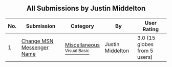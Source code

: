 ﻿<div align="center">

## All Submissions by Justin Middelton

</div>

No.  | Submission | Category | By   | User Rating
---- | ---------- | -------- | ---- | -----------
1 | [Change MSN Messenger Name<br />](https://github.com/Planet-Source-Code/justin-middelton-change-msn-messenger-name__1-33792) | [Miscellaneous<br /><sup>Visual Basic</sup>](../ByCategory/miscellaneous__1-1.md) | Justin Middelton | 3.0 (15 globes from 5 users)
